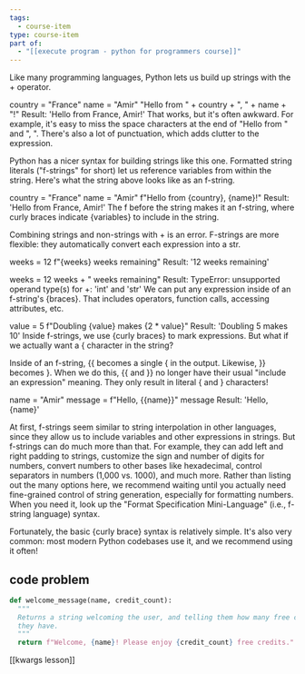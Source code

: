 ```yaml
---
tags:
  - course-item
type: course-item
part of:
  - "[[execute program - python for programmers course]]"
---
```

Like many programming languages, Python lets us build up strings with the + operator.

>
country = "France"
name = "Amir"
"Hello from " + country + ", " + name + "!"
Result:
'Hello from France, Amir!'
That works, but it's often awkward. For example, it's easy to miss the space characters at the end of "Hello from " and ", ". There's also a lot of punctuation, which adds clutter to the expression.

Python has a nicer syntax for building strings like this one. Formatted string literals ("f-strings" for short) let us reference variables from within the string. Here's what the string above looks like as an f-string.

>
country = "France"
name = "Amir"
f"Hello from {country}, {name}!"
Result:
'Hello from France, Amir!'
The f before the string makes it an f-string, where curly braces indicate {variables} to include in the string.

Combining strings and non-strings with + is an error. F-strings are more flexible: they automatically convert each expression into a str.

>
weeks = 12
f"{weeks} weeks remaining"
Result:
'12 weeks remaining'
>
weeks = 12
weeks + " weeks remaining"
Result:
TypeError: unsupported operand type(s) for +: 'int' and 'str'
We can put any expression inside of an f-string's {braces}. That includes operators, function calls, accessing attributes, etc.

>
value = 5
f"Doubling {value} makes {2 * value}"
Result:
'Doubling 5 makes 10'
Inside f-strings, we use {curly braces} to mark expressions. But what if we actually want a { character in the string?

Inside of an f-string, {{ becomes a single { in the output. Likewise, }} becomes }. When we do this, {{ and }} no longer have their usual "include an expression" meaning. They only result in literal { and } characters!

>
name = "Amir"
message = f"Hello, {{name}}"
message
Result:
'Hello, {name}'

At first, f-strings seem similar to string interpolation in other languages, since they allow us to include variables and other expressions in strings. But f-strings can do much more than that. For example, they can add left and right padding to strings, customize the sign and number of digits for numbers, convert numbers to other bases like hexadecimal, control separators in numbers (1,000 vs. 1000), and much more. Rather than listing out the many options here, we recommend waiting until you actually need fine-grained control of string generation, especially for formatting numbers. When you need it, look up the "Format Specification Mini-Language" (i.e., f-string language) syntax.

Fortunately, the basic {curly brace} syntax is relatively simple. It's also very common: most modern Python codebases use it, and we recommend using it often!


## code problem

```python
def welcome_message(name, credit_count):
  """
  Returns a string welcoming the user, and telling them how many free credits
  they have.
  """
  return f"Welcome, {name}! Please enjoy {credit_count} free credits."
```

[[kwargs lesson]]